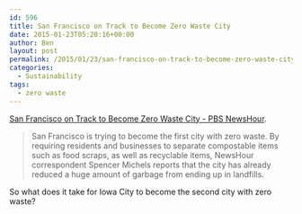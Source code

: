 ```yaml
---
id: 596
title: San Francisco on Track to Become Zero Waste City
date: 2015-01-23T05:20:16+00:00
author: Ben
layout: post
permalink: /2015/01/23/san-francisco-on-track-to-become-zero-waste-city/
categories:
  - Sustainability
tags:
  - zero waste
---
```

[San Francisco on Track to Become Zero Waste City - PBS NewsHour](http://www.pbs.org/newshour/bb/climate-change-jan-june13-recycling_01-25/).

> San Francisco is trying to become the first city with zero waste. By requiring residents and businesses to separate compostable items such as food scraps, as well as recyclable items, NewsHour correspondent Spencer Michels reports that the city has already reduced a huge amount of garbage from ending up in landfills.

So what does it take for Iowa City to become the second city with zero waste?